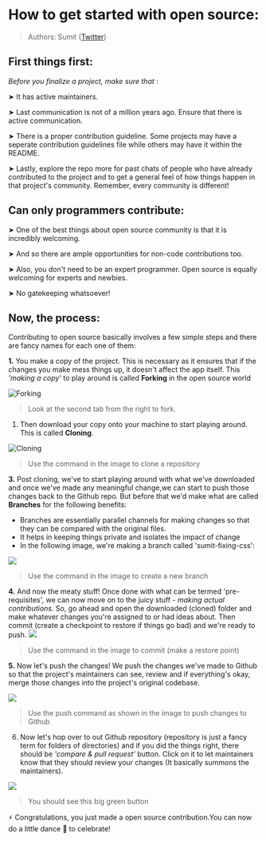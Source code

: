 # How to get started with open source:

> Authors: Sumit ([Twitter](https://twitter.com/sumitsaurabh927))

## First things first:

*Before you finalize a project, make sure that* :

➤ It has active maintainers.

➤ Last communication is not of a million years ago. Ensure that there is active communication.

➤ There is a proper contribution guideline. Some projects may have a seperate contribution guidelines file while others may have it within the README.

➤ Lastly, explore the repo more for past chats of people who have already contributed to the project and to get a general feel of how things happen in that project's community. Remember, every community is different!

## Can only programmers contribute:

➤ One of the best things about open source community is that it is incredibly welcoming.

➤ And so there are ample opportunities for non-code contributions too.

➤ Also, you don't need to be an expert programmer. Open source is equally welcoming for experts and newbies.

➤ No gatekeeping whatsoever!

## Now, the process:

Contributing to open source basically involves a few simple steps and there are fancy names for each one of them:

**1.**  You make a copy of the project. This is necessary as it ensures that if the changes you make mess things up, it doesn't affect the app itself. This *'making a copy'* to play around is called **Forking** in the open source world

![Forking ](./assets/open-source-contributions/forkingExample.jpeg)
> Look at the second tab from the right to fork.

1. Then download your copy onto your machine to start playing around. This is called **Cloning**.

![Cloning](./assets/open-source-contributions/cloningCommand.jpeg)

> Use the command in the image to clone a repository

**3.** Post cloning, we've to start playing around with what we've downloaded and once we've made any meaningful change,we can start to push those changes back to the Github repo. But before that we'd make what are called **Branches** for the following benefits:

   - Branches are essentially parallel channels for making changes so that they can be compared with the original files.
   - It helps in keeping things private and isolates the impact of change
   - In the following image, we're making a branch called 'sumit-fixing-css':

![](./assets/open-source-contributions/branching.jpeg)

> Use the command in the image to create a new branch

**4.** And now the meaty stuff! Once done with what can be termed 'pre-requisites', we can now move on to the juicy stuff - *making actual contributions*. So, go ahead and open the downloaded (cloned) folder and make whatever changes you're assigned to or had ideas about. Then commit (create a checkpoint to restore if things go bad) and we're ready to push.
![](assets/commit.jpeg)
> Use the command in the image to commit (make a restore point)

**5.** Now let's push the changes! We push the changes we've made to Github so that the project's maintainers can see, review and if everything's okay, merge those changes into the project's original codebase.

![](assets/push.jpeg)
> Use the push command as shown in the image to push changes to Github

6. Now let's hop over to out Github repository (repository is just a fancy term for folders of directories) and if you did the things right, there should be *'compare & pull request'* button. Click on it to let maintainers know that they should review your changes (It basically summons the maintainers).

![](assets/create-a-pull-request.png)
> You should see this big green button


⚡ Congratulations, you just made a open source contribution.You can now do a little dance 🕺 to celebrate!